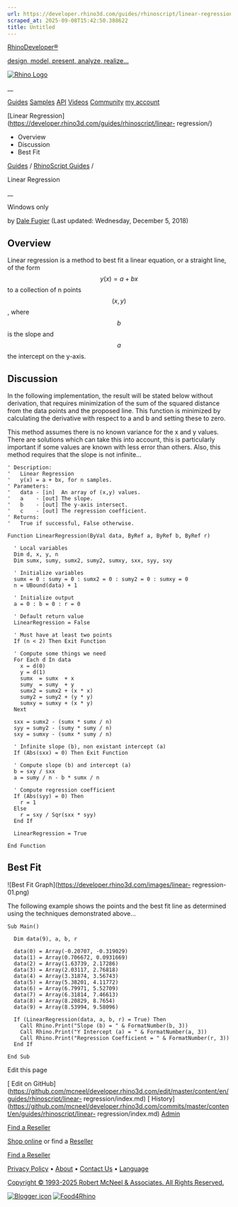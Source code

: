 ```yaml
---
url: https://developer.rhino3d.com/guides/rhinoscript/linear-regression/
scraped_at: 2025-09-08T15:42:50.388622
title: Untitled
---
```


[RhinoDeveloper®](/)

[design, model, present, analyze, realize...](/)

[![Rhino Logo](https://developer.rhino3d.com/images/rhinodevlogo.png)](/)

__

[Guides](https://developer.rhino3d.com/guides)
[Samples](https://developer.rhino3d.com/samples)
[API](https://developer.rhino3d.com/api)
[Videos](https://developer.rhino3d.com/videos)
[Community](https://discourse.mcneel.com/c/rhino-developer) [my account
](https://www.rhino3d.com/my-account/ "Manage your account, licenses, and
teams")

[Linear Regression](https://developer.rhino3d.com/guides/rhinoscript/linear-
regression/)

  * Overview
  * Discussion
  * Best Fit

[Guides](https://developer.rhino3d.com/en/guides/) / [RhinoScript
Guides](https://developer.rhino3d.com/en/guides/rhinoscript/) /

Linear Regression

__

Windows only

by [Dale Fugier](https://discourse.mcneel.com/u/dale/) (Last updated:
Wednesday, December 5, 2018)

## Overview

Linear regression is a method to best fit a linear equation, or a straight
line, of the form $$y(x) = a + bx$$ to a collection of n points $$(x, y)$$,
where $$b$$ is the slope and $$a$$ the intercept on the y-axis.

## Discussion

In the following implementation, the result will be stated below without
derivation, that requires minimization of the sum of the squared distance from
the data points and the proposed line. This function is minimized by
calculating the derivative with respect to a and b and setting these to zero.

This method assumes there is no known variance for the x and y values. There
are solutions which can take this into account, this is particularly important
if some values are known with less error than others. Also, this method
requires that the slope is not infinite…

    
    
    ' Description:
    '   Linear Regression
    '   y(x) = a + bx, for n samples.
    ' Parameters:
    '   data - [in]  An array of (x,y) values.
    '   a    - [out] The slope.
    '   b    - [out] The y-axis intersect.
    '   c    - [out] The regression coefficient.
    ' Returns:
    '   True if successful, False otherwise.
    
    Function LinearRegression(ByVal data, ByRef a, ByRef b, ByRef r)
    
      ' Local variables
      Dim d, x, y, n
      Dim sumx, sumy, sumx2, sumy2, sumxy, sxx, syy, sxy
    
      ' Initialize variables
      sumx = 0 : sumy = 0 : sumx2 = 0 : sumy2 = 0 : sumxy = 0
      n = UBound(data) + 1
    
      ' Initialize output
      a = 0 : b = 0 : r = 0
    
      ' Default return value
      LinearRegression = False
    
      ' Must have at least two points
      If (n < 2) Then Exit Function
    
      ' Compute some things we need
      For Each d In data
        x = d(0)
        y = d(1)
        sumx  = sumx  + x
        sumy  = sumy  + y
        sumx2 = sumx2 + (x * x)
        sumy2 = sumy2 + (y * y)
        sumxy = sumxy + (x * y)
      Next
    
      sxx = sumx2 - (sumx * sumx / n)
      syy = sumy2 - (sumy * sumy / n)
      sxy = sumxy - (sumx * sumy / n)
    
      ' Infinite slope (b), non existant intercept (a)
      If (Abs(sxx) = 0) Then Exit Function
    
      ' Compute slope (b) and intercept (a)
      b = sxy / sxx
      a = sumy / n - b * sumx / n
    
      ' Compute regression coefficient
      If (Abs(syy) = 0) Then
        r = 1
      Else
        r = sxy / Sqr(sxx * syy)
      End If
    
      LinearRegression = True
    
    End Function
    

## Best Fit

![Best Fit Graph](https://developer.rhino3d.com/images/linear-
regression-01.png)

The following example shows the points and the best fit line as determined
using the techniques demonstrated above…

    
    
    Sub Main()
    
      Dim data(9), a, b, r
    
      data(0) = Array(-0.20707, -0.319029)
      data(1) = Array(0.706672, 0.0931669)
      data(2) = Array(1.63739, 2.17286)
      data(3) = Array(2.03117, 2.76818)
      data(4) = Array(3.31874, 3.56743)
      data(5) = Array(5.38201, 4.11772)
      data(6) = Array(6.79971, 5.52709)
      data(7) = Array(6.31814, 7.46613)
      data(8) = Array(8.20829, 8.7654)
      data(9) = Array(8.53994, 9.58096)
    
      If (LinearRegression(data, a, b, r) = True) Then
        Call Rhino.Print("Slope (b) = " & FormatNumber(b, 3))
        Call Rhino.Print("Y Intercept (a) = " & FormatNumber(a, 3))
        Call Rhino.Print("Regression Coefficient = " & FormatNumber(r, 3))
      End If
    
    End Sub
    

Edit this page

[ Edit on
GitHub](https://github.com/mcneel/developer.rhino3d.com/edit/master/content/en/guides/rhinoscript/linear-
regression/index.md) [
History](https://github.com/mcneel/developer.rhino3d.com/commits/master/content/en/guides/rhinoscript/linear-
regression/index.md) [ Admin](https://developer.rhino3d.com/admin)

[Find a Reseller](https://www.rhino3d.com/sales)

[Shop online](https://www.rhino3d.com/store) or find a
[Reseller](https://www.rhino3d.com/sales)

[Find a Reseller](https://www.rhino3d.com/sales)

[Privacy Policy](https://www.rhino3d.com/privacy) •
[About](https://www.rhino3d.com/mcneel/about) • [Contact
Us](https://www.rhino3d.com/mcneel/contact) • [
Language](https://www.rhino3d.com/language "Change to a different region or
language")

[Copyright © 1993-2025 Robert McNeel & Associates. All Rights
Reserved.](https://www.rhino3d.com/mcneel/about)

[](https://www.facebook.com/McNeelRhinoceros/)
[](https://twitter.com/bobmcneel) [](https://www.linkedin.com/groups/75313/)
[](https://www.youtube.com/user/RhinoGuide/videos) [](https://vimeo.com/rhino)
[![Blogger
icon](https://developer.rhino3d.com/images/blogger.svg)](http://blog.rhino3d.com/)
[![Food4Rhino](https://developer.rhino3d.com/images/f4r_icon_01.svg)](https://www.food4rhino.com)

